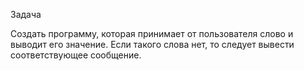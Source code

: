 Задача

Создать программу, которая принимает от пользователя слово и выводит его значение. Если такого слова нет, то следует вывести соответствующее сообщение.
